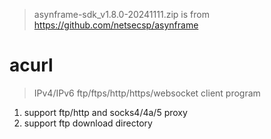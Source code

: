 > asynframe-sdk_v1.8.0-20241111.zip is from https://github.com/netsecsp/asynframe  

# acurl  
> IPv4/IPv6 ftp/ftps/http/https/websocket client program  

1. support ftp/http and socks4/4a/5 proxy  
2. support ftp download directory  
